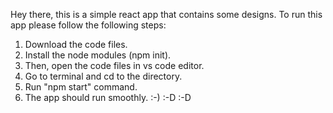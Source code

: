 Hey there, this is a simple react app that contains some designs.
To run this app please follow the following steps:
1. Download the code files.
2. Install the node modules (npm init).
3. Then, open the code files in vs code editor.
4. Go to terminal and cd to the directory.
5. Run "npm start" command.
6. The app should run smoothly. :-) :-D :-D